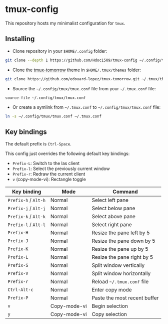 # tmux-config

This repository hosts my minimalist configuration for `tmux`.

## Installing

- Clone repository in your `$HOME/.config` folder:

```sh
git clone --depth 1 https://github.com/Hdoc1509/tmux-config ~/.config/tmux
```

- Clone the [tmux-tomorrow](https://github.com/edouard-lopez/tmux-tomorrow) theme in `$HOME/.tmux/themes` folder:

```sh
git clone https://github.com/edouard-lopez/tmux-tomorrow.git ~/.tmux/themes
```

- Source the `~/.config/tmux/tmux.conf` file from your `~/.tmux.conf` file:

```tmux
source-file ~/.config/tmux/tmux.conf
```

- Or create a symlink from `~/.tmux.conf` to `~/.config/tmux/tmux.conf` file:

```sh
ln -s ~/.config/tmux/tmux.conf ~/.tmux.conf
```

## Key bindings

The default prefix is `Ctrl-Space`.

This config just overrides the following default key bindings:

- `Prefix-L`: Switch to the las client
- `Prefix-l`: Select the previously current window
- `Prefix-r`: Redraw the current client
- `v` (copy-mode-vi): Rectangle toggle

| Key binding          | Mode         | Command                      |
| -------------------- | ------------ | ---------------------------- |
| `Prefix-h` / `Alt-h` | Normal       | Select left pane             |
| `Prefix-j` / `Alt-j` | Normal       | Select below pane            |
| `Prefix-k` / `Alt-k` | Normal       | Select above pane            |
| `Prefix-l` / `Alt-l` | Normal       | Select right pane            |
| `Prefix-H`           | Normal       | Resize the pane left by 5    |
| `Prefix-J`           | Normal       | Resize the pane down by 5    |
| `Prefix-K`           | Normal       | Resize the pane up by 5      |
| `Prefix-L`           | Normal       | Resize the pane right by 5   |
| `Prefix-S`           | Normal       | Split window vertically      |
| `Prefix-V`           | Normal       | Split window horizontally    |
| `Prefix-r`           | Normal       | Reload `~/.tmux.conf` file   |
| `Ctrl-Alt-c`         | Normal       | Enter copy mode              |
| `Prefix-P`           | Normal       | Paste the most recent buffer |
| `v`                  | Copy-mode-vi | Begin selection              |
| `y`                  | Copy-mode-vi | Copy selection               |
